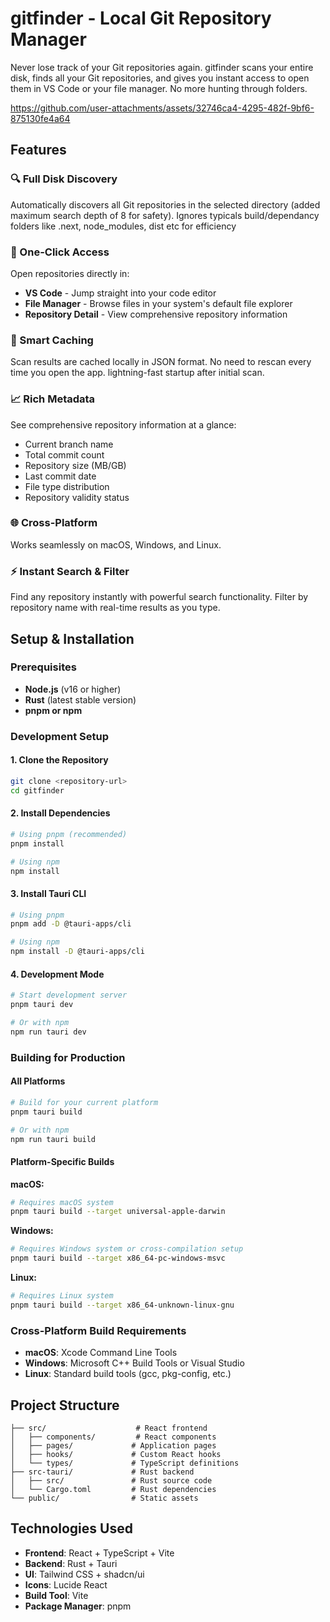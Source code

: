 # gitfinder - Local Git Repository Manager

Never lose track of your Git repositories again. gitfinder scans your entire disk, finds all your Git repositories, and gives you instant access to open them in VS Code or your file manager. No more hunting through folders.





https://github.com/user-attachments/assets/32746ca4-4295-482f-9bf6-875130fe4a64





## Features

### 🔍 Full Disk Discovery
Automatically discovers all Git repositories in the selected directory (added maximum search depth of 8 for safety).
Ignores typicals build/dependancy folders like .next, node_modules, dist etc for efficiency 

### 🚀 One-Click Access
Open repositories directly in:
- **VS Code** - Jump straight into your code editor
- **File Manager** - Browse files in your system's default file explorer
- **Repository Detail** - View comprehensive repository information

### 💾 Smart Caching
Scan results are cached locally in JSON format. No need to rescan every time you open the app. lightning-fast startup after initial scan.

### 📈 Rich Metadata
See comprehensive repository information at a glance:
- Current branch name
- Total commit count
- Repository size (MB/GB)
- Last commit date
- File type distribution
- Repository validity status

### 🌐 Cross-Platform
Works seamlessly on macOS, Windows, and Linux.

### ⚡ Instant Search & Filter
Find any repository instantly with powerful search functionality. Filter by repository name with real-time results as you type.



## Setup & Installation

### Prerequisites
- **Node.js** (v16 or higher)
- **Rust** (latest stable version)
- **pnpm or npm**

### Development Setup

#### 1. Clone the Repository
```bash
git clone <repository-url>
cd gitfinder
```

#### 2. Install Dependencies
```bash
# Using pnpm (recommended)
pnpm install

# Using npm
npm install
```

#### 3. Install Tauri CLI
```bash
# Using pnpm
pnpm add -D @tauri-apps/cli

# Using npm
npm install -D @tauri-apps/cli
```

#### 4. Development Mode
```bash
# Start development server
pnpm tauri dev

# Or with npm
npm run tauri dev
```

### Building for Production

#### All Platforms
```bash
# Build for your current platform
pnpm tauri build

# Or with npm
npm run tauri build
```

#### Platform-Specific Builds

**macOS:**
```bash
# Requires macOS system
pnpm tauri build --target universal-apple-darwin
```

**Windows:**
```bash
# Requires Windows system or cross-compilation setup
pnpm tauri build --target x86_64-pc-windows-msvc
```

**Linux:**
```bash
# Requires Linux system
pnpm tauri build --target x86_64-unknown-linux-gnu
```

### Cross-Platform Build Requirements

- **macOS**: Xcode Command Line Tools
- **Windows**: Microsoft C++ Build Tools or Visual Studio
- **Linux**: Standard build tools (gcc, pkg-config, etc.)

## Project Structure

```
├── src/                    # React frontend
│   ├── components/         # React components
│   ├── pages/             # Application pages
│   ├── hooks/             # Custom React hooks
│   └── types/             # TypeScript definitions
├── src-tauri/             # Rust backend
│   ├── src/               # Rust source code
│   └── Cargo.toml         # Rust dependencies
└── public/                # Static assets
```

## Technologies Used

- **Frontend**: React + TypeScript + Vite
- **Backend**: Rust + Tauri
- **UI**: Tailwind CSS + shadcn/ui
- **Icons**: Lucide React
- **Build Tool**: Vite
- **Package Manager**: pnpm


